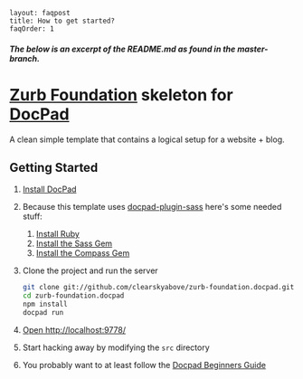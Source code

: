 ```
layout: faqpost
title: How to get started?
faqOrder: 1
```
##### **The below is an excerpt of the README.md as found in the master-branch.**

# [Zurb Foundation](http://twitter.github.com/bootstrap/) skeleton for [DocPad](https://github.com/bevry/docpad)

A clean simple template that contains a logical setup for a website + blog.

## Getting Started

1. [Install DocPad](https://github.com/bevry/docpad)
2. Because this template uses [docpad-plugin-sass](https://github.com/docpad/docpad-plugin-sass) here's some needed stuff:
    1. [Install Ruby](http://www.ruby-lang.org/en/downloads/)
    2. [Install the Sass Gem](http://rubygems.org/gems/sass/)
    3. [Install the Compass Gem](http://rubygems.org/gems/compass/)
3. Clone the project and run the server

    ``` bash
    git clone git://github.com/clearskyabove/zurb-foundation.docpad.git
    cd zurb-foundation.docpad
    npm install
    docpad run
    ```
4. [Open http://localhost:9778/](http://localhost:9778/)
5. Start hacking away by modifying the `src` directory
6. You probably want to at least follow the [Docpad Beginners Guide](http://docpad.org/docs/begin)
